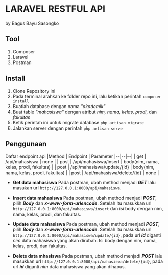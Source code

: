 # LARAVEL RESTFUL API
by Bagus Bayu Sasongko
## Tool
1. Composer
2. Laravel
3. Postman

## Install
1. Clone Repository ini
2. Pada terminal arahkan ke folder repo ini, lalu ketikan perintah `composer install`
3. Buatlah database dengan nama *"akademik"* 
4. Buat table *"mahasiswa"* dengan atribut *nim, nama, kelas, prodi*, dan *fakultas*
5. Ketik perintah ini untuk migrate database `php artisan migrate`
6. Jalankan server dengan perintah `php artisan serve`

## Penggunaan

Daftar endpoint api
|Method | Endpoint  | Parameter
|--|--|--|
| get | /api/mahasiswa  | none |
| post | /api/mahasiswa/insert  | body(nim, nama, kelas, prodi, fakultas) |
| post | /api/mahasiswa/update/{id}  | body(nim, nama, kelas, prodi, fakultas) |
| post | /api/mahasiswa/delete/{id}  | none |

 - **Get data mahasiswa**
Pada postman, ubah method menjadi ***GET*** lalu masukan url `http://127.0.0.1:8000/api/mahasiswa`.

 - **Insert data mahasiswa**
Pada postman, ubah method menjadi ***POST***, pilih ***Body*** dan ***x-www-form-urlencode***. Setelah itu masukkan url `http://127.0.0.1:8000/api/mahasiswa/insert` dan isi body dengan nim, nama, kelas, prodi, dan fakultas.

 - **Update data mahasiswa**
Pada postman, ubah method menjadi ***POST***, pilih ***Body*** dan ***x-www-form-urlencode***. Setelah itu masukkan url `http://127.0.0.1:8000/api/mahasiswa/update/{id}`, pada url ***id*** diganti *nim* data mahasiswa yang akan dirubah. Isi body dengan nim, nama, kelas, prodi, dan fakultas.

 - **Delete data mhasiswa**
Pada postman, ubah method menjadi ***POST*** lalu masukkan url `http://127.0.0.1:8000/api/mahasiswa/delete/{id}`, pada url ***id*** diganti *nim* data mahasiswa yang akan dihapus.

